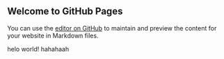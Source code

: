 ## Welcome to GitHub Pages

You can use the [editor on GitHub](https://github.com/liujin1990/myBlog/edit/master/README.md) to maintain and preview the content for your website in Markdown files.


helo world!   hahahaah
